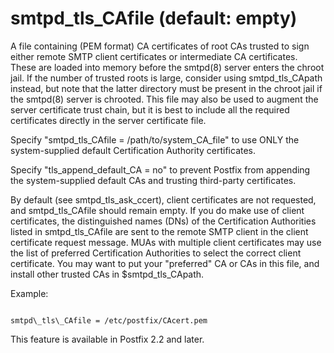 # smtpd_tls_CAfile (default: empty)
 A file containing (PEM format) CA certificates of root CAs trusted
to sign either remote SMTP client certificates or intermediate CA
certificates. These are loaded into memory before the smtpd(8) server
enters the chroot jail. If the number of trusted roots is large, consider
using smtpd\_tls\_CApath instead, but note that the latter directory must
be present in the chroot jail if the smtpd(8) server is chrooted. This
file may also be used to augment the server certificate trust chain,
but it is best to include all the required certificates directly in the
server certificate file. 


 Specify "smtpd\_tls\_CAfile = /path/to/system\_CA\_file" to use ONLY
the system-supplied default Certification Authority certificates.



 Specify "tls\_append\_default\_CA = no" to prevent Postfix from
appending the system-supplied default CAs and trusting third-party
certificates. 


 By default (see smtpd\_tls\_ask\_ccert), client certificates are not
requested, and smtpd\_tls\_CAfile should remain empty. If you do make use
of client certificates, the distinguished names (DNs) of the Certification
Authorities listed in smtpd\_tls\_CAfile are sent to the remote SMTP client
in the client certificate request message. MUAs with multiple client
certificates may use the list of preferred Certification Authorities
to select the correct client certificate. You may want to put your
"preferred" CA or CAs in this file, and install other trusted CAs in
$smtpd\_tls\_CApath. 


 Example: 



```

smtpd\_tls\_CAfile = /etc/postfix/CAcert.pem

```

 This feature is available in Postfix 2.2 and later. 


